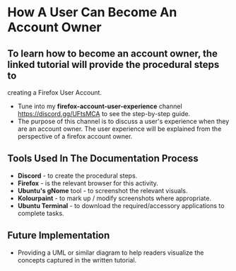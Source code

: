 # How A User Can Become An Account Owner

## To learn how to become an account owner, the linked tutorial will provide the procedural steps to 
creating a Firefox User Account. 
* Tune into my **firefox-account-user-experience** channel https://discord.gg/UFtsMCA to see the step-by-step guide.
* The purpose of this channel is to discuss a user's experience when they are an account owner. The user experience will be explained from the perspective of a firefox account owner.

## Tools Used In The Documentation Process
- **Discord** - to create the procedural steps.
- **Firefox** - is the relevant browser for this activity.
- **Ubuntu's gNome** tool - to screenshot the relevant visuals.
- **Kolourpaint** -  to mark up / modify screenshots where appropriate.
- **Ubuntu Terminal** - to download the required/accessory applications to complete tasks.

## Future Implementation
* Providing a   UML or similar diagram to help readers visualize the concepts captured in the written tutorial.